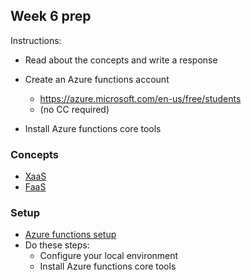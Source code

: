 ## Week 6 prep

Instructions:
* Read about the concepts and write a response

* Create an Azure functions account
  * https://azure.microsoft.com/en-us/free/students 
  * (no CC required)
* Install Azure functions core tools

### Concepts

* [XaaS](https://www.redhat.com/en/topics/cloud-computing/iaas-vs-paas-vs-saas)
* [FaaS](https://www.ibm.com/think/topics/faas)

### Setup

* [Azure functions setup](https://learn.microsoft.com/en-us/azure/azure-functions/create-first-function-cli-python)
* Do these steps:
  * Configure your local environment
  * Install Azure functions core tools